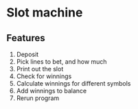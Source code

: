 # Slot machine

## Features
1. Deposit 
2. Pick lines to bet, and how much
3. Print out the slot
4. Check for winnings
5. Calculate winnings for different symbols
6. Add winnings to balance 
7. Rerun program

